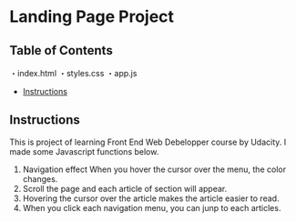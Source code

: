 # Landing Page Project

## Table of Contents
・index.html
・styles.css
・app.js

* [Instructions](#instructions)

## Instructions
This is project of learning Front End Web Debelopper course by Udacity.
I made some Javascript functions below.

1. Navigation effect When you hover the cursor over the menu, the color changes. 
2. Scroll the page and each article of section will appear.
3. Hovering the cursor over the article makes the article easier to read.
4. When you click each navigation menu, you can junp to each articles.

